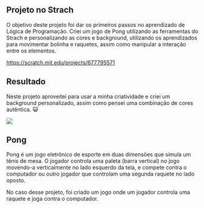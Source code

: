 ## Projeto no Strach
O objetivo deste projeto foi dar os primeiros passos no aprendizado de Lógica de Programação.
Criei um jogo de Pong utilizando as ferramentas do Strach e personalizando as cores e background, utilizando os aprendizados para movimentar bolinha e raquetes, assim como manipular a interação entre os elementos.

https://scratch.mit.edu/projects/677795571

## Resultado
Neste projeto aproveitei para usar a minha criatividade e criei um background personalizado, assim como pensei uma combinação de cores autêntica. :smiley_cat:

<img><img src="https://i.ibb.co/KwnCYXr/pong.png"></img>

## Pong
Pong é um jogo eletrônico de esporte em duas dimensões que simula um tênis de mesa. O jogador controla uma paleta (barra vertical) no jogo movendo-a verticalmente no lado esquerdo da tela, e compete contra o computador ou outro jogador que controlam uma segunda raquete no lado oposto.

No caso desse projeto, foi criado um jogo onde um jogador controla uma raquete e joga contra o computador.


